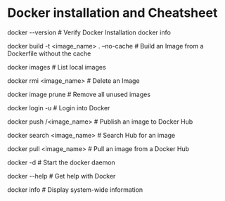 # Docker installation and Cheatsheet

docker --version  # Verify Docker Installation
docker info

docker build -t <image_name> . –no-cache  # Build an Image from a Dockerfile without the cache

docker images   # List local images

docker rmi <image_name>     # Delete an Image

docker image prune    # Remove all unused images

docker login -u <username>   # Login into Docker

docker push <username>/<image_name>   # Publish an image to Docker Hub

docker search <image_name>   # Search Hub for an image

docker pull <image_name>   # Pull an image from a Docker Hub

docker -d   # Start the docker daemon

docker --help   # Get help with Docker

docker info  #  Display system-wide information

